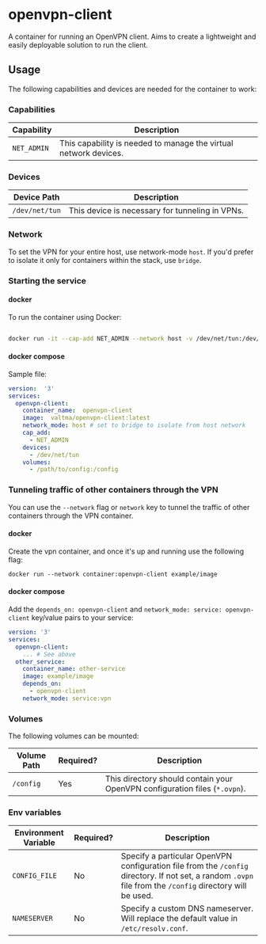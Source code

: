 # openvpn-client

A container for running an OpenVPN client. Aims to create a lightweight and easily deployable solution to run the client.

## Usage

The following capabilities and devices are needed for the container to work:

### Capabilities

| Capability | Description |
|-------------|--------------------------------------------------------------------------------------------------------|
| `NET_ADMIN` | This capability is needed to manage the virtual network devices. |

### Devices

| Device Path | Description |
|-------------------|---------------------------------------------------------|
| `/dev/net/tun` | This device is necessary for tunneling in VPNs. |

### Network
To set the VPN for your entire host, use network-mode `host`. If you'd prefer to isolate it only for containers within the stack, use `bridge`.

### Starting the service

#### docker
  
To run the container using Docker:

```bash

docker run -it --cap-add NET_ADMIN --network host -v /dev/net/tun:/dev/net/tun -v /path/to/config:/config -e CONFIG_FILE=your_config.ovpn valtma/openvpn-client:latest

```

#### docker compose

Sample file:

```yaml
version:  '3'
services:
  openvpn-client:
    container_name:  openvpn-client
    image:  valtma/openvpn-client:latest
    network_mode: host # set to bridge to isolate from host network
    cap_add:
      - NET_ADMIN
    devices:
      - /dev/net/tun
    volumes:
      - /path/to/config:/config
```

### Tunneling traffic of other containers through the VPN

You can use the `--network` flag or `network` key to tunnel the traffic of other containers through the VPN container.

#### docker
Create the vpn container, and once it's up and running use the following flag:

```
docker run --network container:openvpn-client example/image
```

#### docker compose
Add the `depends_on: openvpn-client` and `network_mode: service: openvpn-client` key/value pairs to your service:

```yaml
version: '3'
services:
  openvpn-client:
    ... # See above
  other_service:
    container_name: other-service
    image: example/image
    depends_on:
      - openvpn-client
    network_mode: service:vpn

```

### Volumes

The following volumes can be mounted:

| Volume Path | Required? | Description |
|---------------|---------------|---------------------------------------------------------------------------------------------------------|
| `/config` | Yes | This directory should contain your OpenVPN configuration files (`*.ovpn`). |

### Env variables

| Environment Variable | Required? | Description |
|----------------------|---------------|-----------------------------------------------------------------------------------------------------------------|
| `CONFIG_FILE` | No | Specify a particular OpenVPN configuration file from the `/config` directory. If not set, a random `.ovpn` file from the `/config` directory will be used. |
| `NAMESERVER` | No | Specify a custom DNS nameserver. Will replace the default value in `/etc/resolv.conf`. |
